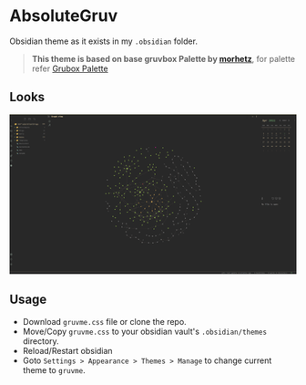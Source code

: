 # AbsoluteGruv
Obsidian theme as it exists in my `.obsidian` folder.

>**This theme is based on base gruvbox Palette by [morhetz](https://github.com/morhetz/gruvbox)**, for palette refer [Grubox Palette](https://github.com/morhetz/gruvbox#palette)

## Looks
![](Screenshots/obsidian.png)

## Usage
- Download `gruvme.css` file or clone the repo.
- Move/Copy `gruvme.css` to your obsidian vault's `.obsidian/themes` directory.
- Reload/Restart obsidian
- Goto `Settings > Appearance > Themes > Manage` to change current theme to `gruvme`. 
